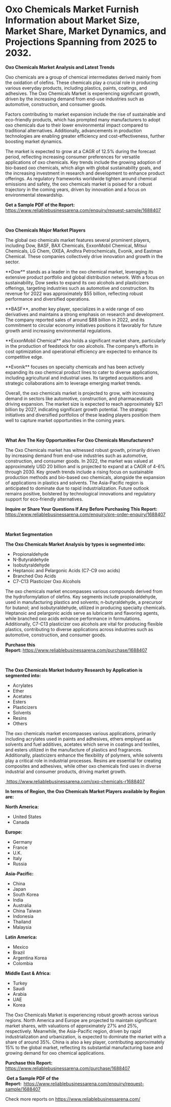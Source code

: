 <p><h1>Oxo Chemicals Market Furnish Information about Market Size, Market Share, Market Dynamics, and Projections Spanning from 2025 to 2032.</h1></p><p><strong>Oxo Chemicals Market Analysis and Latest Trends</strong></p>
<p><p>Oxo chemicals are a group of chemical intermediates derived mainly from the oxidation of olefins. These chemicals play a crucial role in producing various everyday products, including plastics, paints, coatings, and adhesives. The Oxo Chemicals Market is experiencing significant growth, driven by the increasing demand from end-use industries such as automotive, construction, and consumer goods. </p><p>Factors contributing to market expansion include the rise of sustainable and eco-friendly products, which has prompted many manufacturers to adopt oxo chemicals due to their lower environmental impact compared to traditional alternatives. Additionally, advancements in production technologies are enabling greater efficiency and cost-effectiveness, further boosting market dynamics.</p><p>The market is expected to grow at a CAGR of 12.5% during the forecast period, reflecting increasing consumer preferences for versatile applications of oxo chemicals. Key trends include the growing adoption of bio-based oxo chemicals, which align with global sustainability goals, and the increasing investment in research and development to enhance product offerings. As regulatory frameworks worldwide tighten around chemical emissions and safety, the oxo chemicals market is poised for a robust trajectory in the coming years, driven by innovation and a focus on environmental stewardship.</p></p>
<p><strong>Get a Sample PDF of the Report:&nbsp;</strong> <a href="https://www.reliablebusinessarena.com/enquiry/request-sample/1688407?utm_campaign=2647&utm_medium=2&utm_source=Github&utm_content=ia&utm_term=31032025&utm_id=oxo-chemicals">https://www.reliablebusinessarena.com/enquiry/request-sample/1688407</a></p>
<p>&nbsp;</p>
<p><strong>Oxo Chemicals Major Market Players</strong></p>
<p><p>The global oxo chemicals market features several prominent players, including Dow, BASF, BAX Chemicals, ExxonMobil Chemical, Mitsui Chemicals, LG Chem, OXEA, Andhra Petrochemicals, Evonik, and Eastman Chemical. These companies collectively drive innovation and growth in the sector.</p><p>**Dow** stands as a leader in the oxo chemical market, leveraging its extensive product portfolio and global distribution network. With a focus on sustainability, Dow seeks to expand its oxo alcohols and plasticizers offerings, targeting industries such as automotive and construction. Its revenue for 2022 was approximately $55 billion, reflecting robust performance and diversified operations.</p><p>**BASF**, another key player, specializes in a wide range of oxo derivatives and maintains a strong emphasis on research and development. The company reported sales of around $88 billion in 2022, and its commitment to circular economy initiatives positions it favorably for future growth amid increasing environmental regulations.</p><p>**ExxonMobil Chemical** also holds a significant market share, particularly in the production of feedstock for oxo alcohols. The company’s efforts in cost optimization and operational efficiency are expected to enhance its competitive edge.</p><p>**Evonik** focuses on specialty chemicals and has been actively expanding its oxo chemical product lines to cater to diverse applications, including agricultural and industrial uses. Its targeted acquisitions and strategic collaborations aim to leverage emerging market trends.</p><p>Overall, the oxo chemicals market is projected to grow, with increasing demand in sectors like automotive, construction, and pharmaceuticals driving expansion. The market size is expected to reach approximately $21 billion by 2027, indicating significant growth potential. The strategic initiatives and diversified portfolios of these leading players position them well to capture market opportunities in the coming years.</p></p>
<p>&nbsp;</p>
<p><strong>What Are The Key Opportunities For Oxo Chemicals Manufacturers?</strong></p>
<p><p>The Oxo Chemicals market has witnessed robust growth, primarily driven by increasing demand from end-use industries such as automotive, construction, and consumer goods. In 2022, the market was valued at approximately USD 20 billion and is projected to expand at a CAGR of 4-6% through 2030. Key growth trends include a rising focus on sustainable production methods and bio-based oxo chemicals, alongside the expansion of applications in plastics and solvents. The Asia-Pacific region is anticipated to dominate due to rapid industrialization. Future outlook remains positive, bolstered by technological innovations and regulatory support for eco-friendly alternatives.</p></p>
<p><strong>Inquire or Share Your Questions If Any Before Purchasing This Report:</strong> <a href="https://www.reliablebusinessarena.com/enquiry/pre-order-enquiry/1688407?utm_campaign=2647&utm_medium=2&utm_source=Github&utm_content=ia&utm_term=31032025&utm_id=oxo-chemicals">https://www.reliablebusinessarena.com/enquiry/pre-order-enquiry/1688407</a></p>
<p>&nbsp;</p>
<p><strong>Market Segmentation</strong></p>
<p><strong>The Oxo Chemicals Market Analysis by types is segmented into:</strong></p>
<p><ul><li>Propionaldehyde</li><li>N-Butyraldehyde</li><li>Isobutyraldehyde</li><li>Heptanoic and Pelargonic Acids (C7-C9 oxo acids)</li><li>Branched Oxo Acids</li><li>C7-C13 Plasticizer Oxo Alcohols</li></ul></p>
<p><p>The oxo chemicals market encompasses various compounds derived from the hydroformylation of olefins. Key segments include propionaldehyde, used in manufacturing plastics and solvents; n-butyraldehyde, a precursor for butanol; and isobutyraldehyde, utilized in producing specialty chemicals. Heptanoic and pelargonic acids serve as lubricants and flavoring agents, while branched oxo acids enhance performance in formulations. Additionally, C7-C13 plasticizer oxo alcohols are vital for producing flexible plastics, contributing to diverse applications across industries such as automotive, construction, and consumer goods.</p></p>
<p><strong>Purchase this Report:&nbsp;</strong><a href="https://www.reliablebusinessarena.com/purchase/1688407?utm_campaign=2647&utm_medium=2&utm_source=Github&utm_content=ia&utm_term=31032025&utm_id=oxo-chemicals">https://www.reliablebusinessarena.com/purchase/1688407</a></p>
<p>&nbsp;</p>
<p><strong>The Oxo Chemicals Market Industry Research by Application is segmented into:</strong></p>
<p><ul><li>Acrylates</li><li>Ether</li><li>Acetates</li><li>Esters</li><li>Plasticizers</li><li>Solvents</li><li>Resins</li><li>Others</li></ul></p>
<p><p>The oxo chemicals market encompasses various applications, primarily including acrylates used in paints and adhesives, ethers employed as solvents and fuel additives, acetates which serve in coatings and textiles, and esters utilized in the manufacture of plastics and fragrances. Additionally, plasticizers enhance the flexibility of polymers, while solvents play a critical role in industrial processes. Resins are essential for creating composites and adhesives, while other oxo chemicals find uses in diverse industrial and consumer products, driving market growth.</p></p>
<p><a href="https://www.reliablebusinessarena.com/oxo-chemicals-r1688407?utm_campaign=2647&utm_medium=2&utm_source=Github&utm_content=ia&utm_term=31032025&utm_id=oxo-chemicals">&nbsp;https://www.reliablebusinessarena.com/oxo-chemicals-r1688407</a></p>
<p><strong>In terms of Region, the Oxo Chemicals Market Players available by Region are:</strong></p>
<p>
    <p> <strong> North America: </strong>
        <ul>
            <li>United States</li>
            <li>Canada</li>
        </ul>
        </p> 
    <p> <strong> Europe: </strong>
        <ul>
            <li>Germany</li>
            <li>France</li>
            <li>U.K.</li>
            <li>Italy</li>
            <li>Russia</li>
        </ul>
        </p> 
    <p> <strong> Asia-Pacific: </strong>
        <ul>
            <li>China</li>
            <li>Japan</li>
            <li>South Korea</li>
            <li>India</li>
            <li>Australia</li>
            <li>China Taiwan</li>
            <li>Indonesia</li>
            <li>Thailand</li>
            <li>Malaysia</li>
        </ul>
        </p> 
    <p> <strong> Latin America: </strong>
        <ul>
            <li>Mexico</li>
            <li>Brazil</li>
            <li>Argentina Korea</li>
            <li>Colombia</li>
        </ul>
        </p> 
    <p> <strong> Middle East & Africa: </strong>
        <ul>
            <li>Turkey</li>
            <li>Saudi</li>
            <li>Arabia</li>
            <li>UAE</li>
            <li>Korea</li>
        </ul>
    </p>
    </p>
<p><p>The Oxo Chemicals Market is experiencing robust growth across various regions. North America and Europe are projected to maintain significant market shares, with valuations of approximately 27% and 25%, respectively. Meanwhile, the Asia-Pacific region, driven by rapid industrialization and urbanization, is expected to dominate the market with a share of around 35%. China is also a key player, contributing approximately 15% to the global market, reflecting its substantial manufacturing base and growing demand for oxo chemical applications.</p></p>
<p><strong>Purchase this Report: </strong><a href="https://www.reliablebusinessarena.com/purchase/1688407?utm_campaign=2647&utm_medium=2&utm_source=Github&utm_content=ia&utm_term=31032025&utm_id=oxo-chemicals">https://www.reliablebusinessarena.com/purchase/1688407</a></p>
<p>&nbsp;<strong>Get a Sample PDF of the Report:&nbsp;&nbsp;</strong><a href="https://www.reliablebusinessarena.com/enquiry/request-sample/1688407?utm_campaign=2647&utm_medium=2&utm_source=Github&utm_content=ia&utm_term=31032025&utm_id=oxo-chemicals">https://www.reliablebusinessarena.com/enquiry/request-sample/1688407</a></p>
<p><strong></strong></p>
<p>Check more reports on <a href="https://www.reliablebusinessarena.com/?utm_campaign=2647&utm_medium=2&utm_source=Github&utm_content=ia&utm_term=31032025&utm_id=oxo-chemicals">https://www.reliablebusinessarena.com/</a></p>